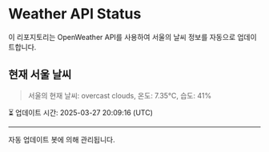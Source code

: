 
# Weather API Status

이 리포지토리는 OpenWeather API를 사용하여 서울의 날씨 정보를 자동으로 업데이트합니다.

## 현재 서울 날씨
> 서울의 현재 날씨: overcast clouds, 온도: 7.35°C, 습도: 41%

⏳ 업데이트 시간: 2025-03-27 20:09:16 (UTC)

---
자동 업데이트 봇에 의해 관리됩니다.
